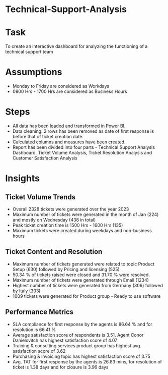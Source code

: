 # Technical-Support-Analysis
# Task
To create an interactive dashboard for analyzing the functioning of a technical support team

# Assumptions
- Monday to Friday are considered as Workdays
- 0900 Hrs - 1700 Hrs are considered as Business Hours

# Steps
- All data has been loaded and transformed in Power BI. 
- Data cleaning: 2 rows has been removed as date of first response is before that of ticket creation date.
- Calculated columns and measures have been created.
- Report has been divided into four parts - Technical Support Analysis Dashboard, Ticket Volume Analysis, Ticket Resolution Analysis and Customer Satisfaction Analysis

# Insights
## Ticket Volume Trends
- Overall 2328 tickets were generated over the year 2023
- Maximum number of tickets were generated in the month of Jan (224) and mostly on Wednesday (438 in total)
- Peak ticket creation time is 1500 Hrs - 1600 Hrs (135)
- Maximum tickets were created during weekdays and non-business hours
## Ticket Content and Resolution
- Maximum number of tickets generated were related to topic Product Setup (630) followed by Pricing and licensing (525)
- 50.34 % of tickets raised were closed and 31.70 % were resolved.
- Maximum number of tickets were generated through Email (1234)
- Highest number of tickets were generated from Germany (306) followed by Italy (303) 
- 1009 tickets were generated for Product group - Ready to use software
## Performance Metrics
- SLA compliance for first response by the agents is 86.64 % and for resolution is 66.41 %
- Average satisfaction score of respondents is 3.51. Agent Conor Danielovitch has highest satisfaction score of 4.07
- Training & consulting services product group has highest avg. satisfaction score of 3.62
- Purchasing & invoicing topic has highest satisfaction score of 3.75
- Avg. TAT for first response by the agents is 26.83 mins, for resolution of ticket is 1.38 days and for closure is 3.96 days
